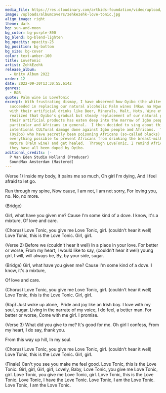 ```yaml
---
media_file: https://res.cloudinary.com/artkids-foundation/video/upload/v1664797978/12._ZehkEzehk_-_LoveTonic_zqtizo.mp3
image: /uploads/albumcovers/zehkezehk-love-tonic.jpg
align_image: right
theme: dark
bg: sun-and-moon
bg_color: bg-purple-800
bg_blend: bg-blend-lighten
bg_opacity: opacity-25
bg_position: bg-bottom
bg_size: bg-cover
color: text-amber-100
title: LoveTonic
artist: ZehkEzehk
release_album:
  - Unity Album 2022
order: 12
date: 2022-09-30T13:30:55.614Z
genres:
  - R&B
quote: Palm wine is LoveTonic
excerpt: With frustrating dismay, I have observed how Oyibo (the whites)
  succeeded in replacing our natural alcoholic Palm wines (Nkwu na Ngwo) drinks
  with their artificial drinks like Beer, Minerals, Malt, Hots, Wine etc.  I
  realized that Oyibo's gradual but steady replacement of our natural gifts with
  their artificial products has eaten deep into the marrow of Igbo people in
  particular and Africans in general.  I then decided to sing about this
  intentional CULTural damage done against Igbo people and Africans.  The whites
  (Oyibo) who have secretly been poisoning Africans (so-called blacks) did
  everything possible to prevent Africans from drinking the breast-milk of
  Nature (Palm wine) and get healed.  Through LoveTonic, I remind Africans that
  they have all been duped by Oyibo.
aditional_credits: |-
  P Van Eden Studio Holland (Producer)
  SoundMax Amsterdam (Mastered)
---
```

(Verse 1)
Inside my body,
It pains me so much,
Oh girl I'm dying,
And I feel afraid to let go.

Run through my spine,
Now cause,
I am not, I am not sorry,
For loving you, no.
No, no more.

(Bridge)

Girl, what have you given me?
Cause I'm some kind of a dove.
I know, it's a mixture,
Of love and care.

(Chorus)
Love Tonic, you give me Love Tonic, girl.
(couldn't hear it well)
Love Tonic, this is the Love Tonic.
Girl, girl.

(Verse 2)
Before we (couldn't hear it well)
In a place in your love.
For better or worse,
From my heart,
I would like to say,
(couldn't hear it well) young girl,
I will, will always be,
By, by your side, sugar.

(Bridge)
Girl, what have you given me?
Cause I'm some kind of a dove.
I know, it's a mixture,

Of love and care.

(Chorus)
Love Tonic, you give me Love Tonic, girl.
(couldn't hear it well)
Love Tonic, this is the Love Tonic.
Girl, girl.

(Rap)
Just woke up alone, 
Pride and joy like an Irish boy.
I love with my soul, sugar.
Living in the narrate of my voice,
I do feel, a better man.
For better or worse,
Come with me girl.
I promise.

(Verse 3)
What did you give to me?
It's good for me.
Oh girl I confess,
From my heart,
I do say, thank you.

From this way up hill,
In my soul.

(Chorus)
Love Tonic, you give me Love Tonic, girl.
(couldn't hear it well)
Love Tonic, this is the Love Tonic.
Girl, girl.

(Finale)
Can't you see you make me feel good.
Love Tonic, this is the Love Tonic.
Girl, girl,
Girl, girl,
Lovely,
Baby,
Love Tonic, you give me Love Tonic, girl.
Love Tonic, you give me Love Tonic, girl.
Love Tonic, this is the Love Tonic.
Love Tonic, I have the Love Tonic.
Love Tonic, I am the Love Tonic.
Love Tonic, I am the Love Tonic.
